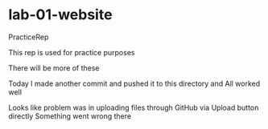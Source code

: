 # lab-01-website
PracticeRep

This rep is used for practice purposes

There will be more of these

Today I made another commit and
pushed it to this directory and
All worked well

Looks like problem was in uploading files through
GitHub via Upload button directly
Something went wrong there

